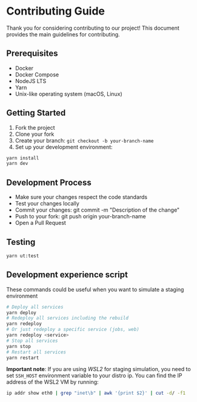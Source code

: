 # Contributing Guide

Thank you for considering contributing to our project! This document provides
the main guidelines for contributing.

## Prerequisites

- Docker
- Docker Compose
- NodeJS LTS
- Yarn
- Unix-like operating system (macOS, Linux)

## Getting Started

1. Fork the project
2. Clone your fork
3. Create your branch: `git checkout -b your-branch-name`
4. Set up your development environment:

```bash
yarn install
yarn dev
```

## Development Process

- Make sure your changes respect the code standards
- Test your changes locally
- Commit your changes: git commit -m "Description of the change"
- Push to your fork: git push origin your-branch-name
- Open a Pull Request

## Testing

```bash
yarn ut:test
```

## Development experience script

These commands could be useful when you want to simulate a staging environment

```bash
# Deploy all services
yarn deploy
# Redeploy all services including the rebuild
yarn redeploy
# Or just redeploy a specific service (jobs, web)
yarn redeploy <service>
# Stop all services
yarn stop
# Restart all services
yarn restart
```

**Important note**: If you are using _WSL2_ for staging simulation, you need to set
`SSH_HOST` environment variable to your distro ip. You can find the IP address
of the WSL2 VM by running:
```bash
ip addr show eth0 | grep "inet\b" | awk '{print $2}' | cut -d/ -f1
```